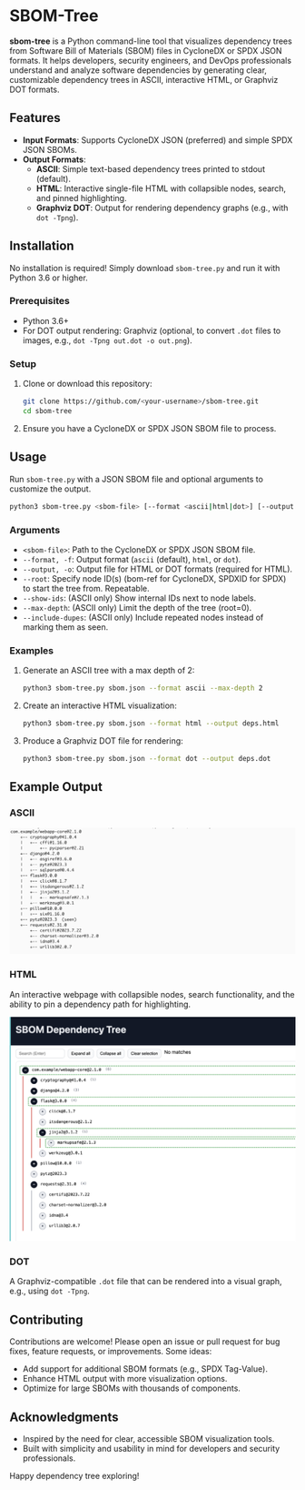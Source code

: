 # SBOM-Tree

**sbom-tree** is a Python command-line tool that visualizes dependency trees from Software Bill of Materials (SBOM) files in CycloneDX or SPDX JSON formats. It helps developers, security engineers, and DevOps professionals understand and analyze software dependencies by generating clear, customizable dependency trees in ASCII, interactive HTML, or Graphviz DOT formats.

## Features

- **Input Formats**: Supports CycloneDX JSON (preferred) and simple SPDX JSON SBOMs.
- **Output Formats**:
  - **ASCII**: Simple text-based dependency trees printed to stdout (default).
  - **HTML**: Interactive single-file HTML with collapsible nodes, search, and pinned highlighting.
  - **Graphviz DOT**: Output for rendering dependency graphs (e.g., with `dot -Tpng`).

## Installation

No installation is required! Simply download `sbom-tree.py` and run it with Python 3.6 or higher.

### Prerequisites
- Python 3.6+
- For DOT output rendering: Graphviz (optional, to convert `.dot` files to images, e.g., `dot -Tpng out.dot -o out.png`).

### Setup
1. Clone or download this repository:
   ```bash
   git clone https://github.com/<your-username>/sbom-tree.git
   cd sbom-tree
   ```
2. Ensure you have a CycloneDX or SPDX JSON SBOM file to process.

## Usage

Run `sbom-tree.py` with a JSON SBOM file and optional arguments to customize the output.

```bash
python3 sbom-tree.py <sbom-file> [--format <ascii|html|dot>] [--output <file>] [options]
```

### Arguments
- `<sbom-file>`: Path to the CycloneDX or SPDX JSON SBOM file.
- `--format, -f`: Output format (`ascii` (default), `html`, or `dot`).
- `--output, -o`: Output file for HTML or DOT formats (required for HTML).
- `--root`: Specify node ID(s) (bom-ref for CycloneDX, SPDXID for SPDX) to start the tree from. Repeatable.
- `--show-ids`: (ASCII only) Show internal IDs next to node labels.
- `--max-depth`: (ASCII only) Limit the depth of the tree (root=0).
- `--include-dupes`: (ASCII only) Include repeated nodes instead of marking them as seen.

### Examples
1. Generate an ASCII tree with a max depth of 2:
   ```bash
   python3 sbom-tree.py sbom.json --format ascii --max-depth 2
   ```
2. Create an interactive HTML visualization:
   ```bash
   python3 sbom-tree.py sbom.json --format html --output deps.html
   ```
3. Produce a Graphviz DOT file for rendering:
   ```bash
   python3 sbom-tree.py sbom.json --format dot --output deps.dot
   ```

## Example Output

### ASCII
![ASCII tree example](screenshots/ascii.png)


### HTML
An interactive webpage with collapsible nodes, search functionality, and the ability to pin a dependency path for highlighting.

![HTML tree example](screenshots/html.png)

### DOT
A Graphviz-compatible `.dot` file that can be rendered into a visual graph, e.g., using `dot -Tpng`.

## Contributing

Contributions are welcome! Please open an issue or pull request for bug fixes, feature requests, or improvements. Some ideas:
- Add support for additional SBOM formats (e.g., SPDX Tag-Value).
- Enhance HTML output with more visualization options.
- Optimize for large SBOMs with thousands of components.

## Acknowledgments

- Inspired by the need for clear, accessible SBOM visualization tools.
- Built with simplicity and usability in mind for developers and security professionals.

Happy dependency tree exploring!
